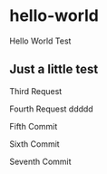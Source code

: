 # hello-world
Hello World Test

## Just a little test

Third Request

Fourth Request ddddd

Fifth Commit

Sixth Commit

Seventh Commit